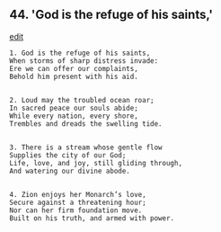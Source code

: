 
## 44.  'God is the refuge of his saints,'
[edit](https://docs.google.com/document/d/1ZNDD2RWmS%2Dg_y_WeYreM2saAJsrv%2DydD/edit?mode=html)



    1. God is the refuge of his saints,
    When storms of sharp distress invade:
    Ere we can offer our complaints,
    Behold him present with his aid.


    2. Loud may the troubled ocean roar;
    In sacred peace our souls abide;
    While every nation, every shore,
    Trembles and dreads the swelling tide.


    3. There is a stream whose gentle flow
    Supplies the city of our God;
    Life, love, and joy, still gliding through,
    And watering our divine abode.


    4. Zion enjoys her Monarch’s love,
    Secure against a threatening hour;
    Nor can her firm foundation move.
    Built on his truth, and armed with power.
